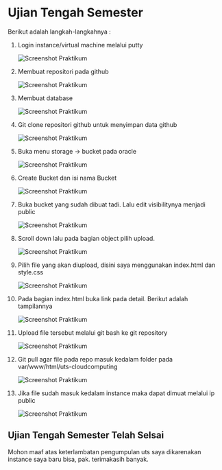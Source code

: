 # Ujian Tengah Semester

Berikut adalah langkah-langkahnya :

1. Login instance/virtual machine melalui putty

    ![Screenshot Praktikum](img/01.png)

2. Membuat repositori pada github

    ![Screenshot Praktikum](img/02.png)

3. Membuat database 

    ![Screenshot Praktikum](img/03.png)

4. Git clone repositori github untuk menyimpan data github

    ![Screenshot Praktikum](img/04.png)

5. Buka menu storage -> bucket pada oracle

    ![Screenshot Praktikum](img/05.png)

6. Create Bucket dan isi nama Bucket

    ![Screenshot Praktikum](img/06.png)

7. Buka bucket yang sudah dibuat tadi. Lalu edit visibilitynya menjadi public 

    ![Screenshot Praktikum](img/07.png)

8. Scroll down lalu pada bagian object pilih upload. 

    ![Screenshot Praktikum](img/08.png)

9. Pilih file yang akan diupload, disini saya menggunakan index.html dan style.css

    ![Screenshot Praktikum](img/09.png)

10. Pada bagian index.html buka link pada detail. Berikut adalah tampilannya 

    ![Screenshot Praktikum](img/10.png)

11. Upload file tersebut melalui git bash ke git repository

    ![Screenshot Praktikum](img/11.png)

12. Git pull agar file pada repo masuk kedalam folder pada var/www/html/uts-cloudcomputing

    ![Screenshot Praktikum](img/12.png)

13. Jika file sudah masuk kedalam instance maka dapat dimuat melalui ip public

    ![Screenshot Praktikum](img/13.png)

## Ujian Tengah Semester Telah Selsai
 Mohon maaf atas keterlambatan pengumpulan uts saya dikarenakan instance saya baru bisa, pak. terimakasih banyak.




